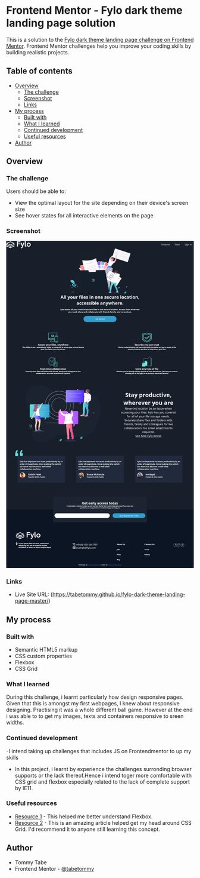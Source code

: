 # Frontend Mentor - Fylo dark theme landing page solution

This is a solution to the [Fylo dark theme landing page challenge on Frontend Mentor](https://www.frontendmentor.io/challenges/fylo-dark-theme-landing-page-5ca5f2d21e82137ec91a50fd). Frontend Mentor challenges help you improve your coding skills by building realistic projects. 

## Table of contents

- [Overview](#overview)
  - [The challenge](#the-challenge)
  - [Screenshot](#screenshot)
  - [Links](#links)
- [My process](#my-process)
  - [Built with](#built-with)
  - [What I learned](#what-i-learned)
  - [Continued development](#continued-development)
  - [Useful resources](#useful-resources)
- [Author](#author)


## Overview

### The challenge

Users should be able to:

- View the optimal layout for the site depending on their device's screen size
- See hover states for all interactive elements on the page

### Screenshot

![](./images/Screenshot.jpg)

### Links

- Live Site URL: (https://tabetommy.github.io/fylo-dark-theme-landing-page-master/)

## My process

### Built with

- Semantic HTML5 markup
- CSS custom properties
- Flexbox
- CSS Grid

### What I learned


During this challenge, i learnt particularly how design responsive pages. Given that this is amongst my first webpages, I knew about responsive designing. Practising it was a whole different ball game. However at the end i was able to  to get my images, texts and containers responsive to sreen widths. 


### Continued development

-I intend taking up challenges that includes JS on Frontendmentor to up my skills

- In this project, i learnt by experience the challenges surronding browser supports or the lack thereof.Hence i intend toger more comfortable with CSS grid and flexbox especially related to the lack of complete support by IE11.


### Useful resources

- [Resource 1](https://css-tricks.com/snippets/css/a-guide-to-flexbox/) - This helped me better understand Flexbox. 
- [Resource 2](https://css-tricks.com/snippets/css/complete-guide-grid/) - This is an amazing article  helped get my head around CSS Grid. I'd recommend it to anyone still learning this concept.


## Author
- Tommy Tabe
- Frontend Mentor - [@tabetommy](https://www.frontendmentor.io/profile/tabetommy)

